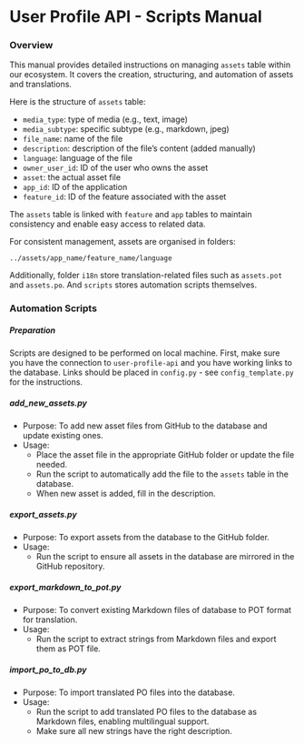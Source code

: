 # User Profile API - Scripts Manual

### Overview 

This manual provides detailed instructions on managing `assets` table within our ecosystem. It covers the creation, structuring, and automation of assets and translations.

Here is the structure of `assets` table:
- `media_type`: type of media (e.g., text, image) 
- `media_subtype`: specific subtype (e.g., markdown, jpeg)
- `file_name`: name of the file
- `description`: description of the file’s content (added manually) 
- `language`: language of the file 
- `owner_user_id`: ID of the user who owns the asset 
- `asset`: the actual asset file 
- `app_id`: ID of the application 
- `feature_id`: ID of the feature associated with the asset

The `assets` table is linked with `feature` and `app` tables to maintain consistency and enable easy access to related data.

For consistent management, assets are organised in folders:

`../assets/app_name/feature_name/language`

Additionally, folder `i18n` store translation-related files such as `assets.pot` and `assets.po`. And `scripts` stores automation scripts themselves.

### Automation Scripts 

##### Preparation

Scripts are designed to be performed on local machine. First, make sure you have the connection to `user-profile-api` and you have working links to the database. Links should be placed in `config.py` - see `config_template.py` for the instructions. 

##### add_new_assets.py

- Purpose: To add new asset files from GitHub to the database and update existing ones. 
- Usage:
  - Place the asset file in the appropriate GitHub folder or update the file needed. 
  - Run the script to automatically add the file to the `assets` table in the database.
  - When new asset is added, fill in the description. 

##### export_assets.py

- Purpose: To export assets from the database to the GitHub folder. 
- Usage:
  - Run the script to ensure all assets in the database are mirrored in the GitHub repository.

##### export_markdown_to_pot.py

- Purpose: To convert existing Markdown files of database to POT format for translation.
- Usage:
  - Run the script to extract strings from Markdown files and export them as POT file.

##### import_po_to_db.py

- Purpose: To import translated PO files into the database.
- Usage:
  - Run the script to add translated PO files to the database as Markdown files, enabling multilingual support.
  - Make sure all new strings have the right description.